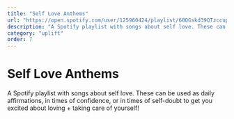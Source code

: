 ```yaml
---
title: "Self Love Anthems"
url: "https://open.spotify.com/user/125960424/playlist/60QGskd39QTzccupjYfGqE?si=tyKpWo0iR3i_O-NKiC2nEQ"
description: "A Spotify playlist with songs about self love. These can be used as daily affirmations, in times of confidence, or in times of self-doubt to get you excited about loving + taking care of yourself!"
category: "uplift"
order: 7
---
```


# Self Love Anthems

A Spotify playlist with songs about self love. These can be used as daily affirmations, in times of confidence, or in times of self-doubt to get you excited about loving + taking care of yourself!

